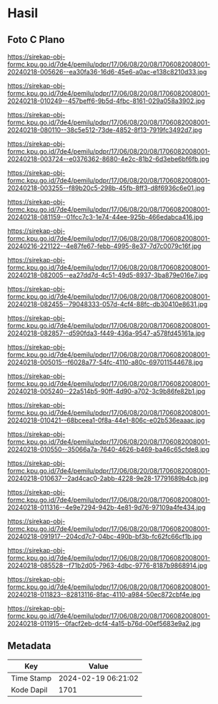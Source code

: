 # Hasil

## Foto C Plano

https://sirekap-obj-formc.kpu.go.id/7de4/pemilu/pdpr/17/06/08/20/08/1706082008001-20240218-005626--ea30fa36-16d6-45e6-a0ac-e138c8210d33.jpg

https://sirekap-obj-formc.kpu.go.id/7de4/pemilu/pdpr/17/06/08/20/08/1706082008001-20240218-010249--457beff6-9b5d-4fbc-8161-029a058a3902.jpg

https://sirekap-obj-formc.kpu.go.id/7de4/pemilu/pdpr/17/06/08/20/08/1706082008001-20240218-080110--38c5e512-73de-4852-8f13-7919fc3492d7.jpg

https://sirekap-obj-formc.kpu.go.id/7de4/pemilu/pdpr/17/06/08/20/08/1706082008001-20240218-003724--e0376362-8680-4e2c-81b2-6d3ebe6bf6fb.jpg

https://sirekap-obj-formc.kpu.go.id/7de4/pemilu/pdpr/17/06/08/20/08/1706082008001-20240218-003255--f89b20c5-298b-45fb-8ff3-d8f6936c6e01.jpg

https://sirekap-obj-formc.kpu.go.id/7de4/pemilu/pdpr/17/06/08/20/08/1706082008001-20240218-081159--01fcc7c3-1e74-44ee-925b-466edabca416.jpg

https://sirekap-obj-formc.kpu.go.id/7de4/pemilu/pdpr/17/06/08/20/08/1706082008001-20240216-221122--4e87fe67-febb-4995-8e37-7d7c0079c16f.jpg

https://sirekap-obj-formc.kpu.go.id/7de4/pemilu/pdpr/17/06/08/20/08/1706082008001-20240218-082005--ea27dd7d-4c51-49d5-8937-3ba879e016e7.jpg

https://sirekap-obj-formc.kpu.go.id/7de4/pemilu/pdpr/17/06/08/20/08/1706082008001-20240218-082455--79048333-057d-4cf4-88fc-db30410e8631.jpg

https://sirekap-obj-formc.kpu.go.id/7de4/pemilu/pdpr/17/06/08/20/08/1706082008001-20240218-082857--d590fda3-f449-436a-9547-a578fd45161a.jpg

https://sirekap-obj-formc.kpu.go.id/7de4/pemilu/pdpr/17/06/08/20/08/1706082008001-20240218-005015--f6028a77-54fc-4110-a80c-697011544678.jpg

https://sirekap-obj-formc.kpu.go.id/7de4/pemilu/pdpr/17/06/08/20/08/1706082008001-20240218-005240--22a514b5-90ff-4d90-a702-3c9b86fe82b1.jpg

https://sirekap-obj-formc.kpu.go.id/7de4/pemilu/pdpr/17/06/08/20/08/1706082008001-20240218-010421--68bceea1-0f8a-44e1-806c-e02b536eaaac.jpg

https://sirekap-obj-formc.kpu.go.id/7de4/pemilu/pdpr/17/06/08/20/08/1706082008001-20240218-010550--35066a7a-7640-4626-b469-ba46c65cfde8.jpg

https://sirekap-obj-formc.kpu.go.id/7de4/pemilu/pdpr/17/06/08/20/08/1706082008001-20240218-010637--2ad4cac0-2abb-4228-9e28-17791689b4cb.jpg

https://sirekap-obj-formc.kpu.go.id/7de4/pemilu/pdpr/17/06/08/20/08/1706082008001-20240218-011316--4e9e7294-942b-4e81-9d76-97109a4fe434.jpg

https://sirekap-obj-formc.kpu.go.id/7de4/pemilu/pdpr/17/06/08/20/08/1706082008001-20240218-091917--204cd7c7-04bc-490b-bf3b-fc62fc66cf1b.jpg

https://sirekap-obj-formc.kpu.go.id/7de4/pemilu/pdpr/17/06/08/20/08/1706082008001-20240218-085528--f71b2d05-7963-4dbc-9776-8187b9868914.jpg

https://sirekap-obj-formc.kpu.go.id/7de4/pemilu/pdpr/17/06/08/20/08/1706082008001-20240218-011823--82813116-8fac-4110-a984-50ec872cbf4e.jpg

https://sirekap-obj-formc.kpu.go.id/7de4/pemilu/pdpr/17/06/08/20/08/1706082008001-20240218-011915--0facf2eb-dcf4-4a15-b76d-00ef5683e9a2.jpg


## Metadata

| Key        | Value               |
| ---------- | ------------------- |
| Time Stamp | 2024-02-19 06:21:02 |
| Kode Dapil | 1701                |



